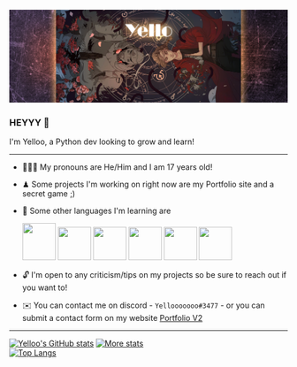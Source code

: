 ![Header](https://raw.githubusercontent.com/Yelloo5191/Yelloo5191/main/bannerGit1.png "Header")

### HEYYY 👋

I'm Yelloo, a Python dev looking to grow and learn!
*** 
- 🙋🏽‍♂️ My pronouns are He/Him and I am 17 years old!
- ♟ Some projects I'm working on right now are my Portfolio site and a secret game ;) 
- 🎸 Some other languages I'm learning are <br>


     <img src = "https://upload.wikimedia.org/wikipedia/commons/thumb/1/18/ISO_C%2B%2B_Logo.svg/1200px-ISO_C%2B%2B_Logo.svg.png" width=60 height=67>
     <img src = "https://user-images.githubusercontent.com/76452706/120879319-5dc67780-c577-11eb-855a-49416e90ed17.png" width=60 height=60>
     <img src = "https://user-images.githubusercontent.com/76452706/120879310-4d160180-c577-11eb-89f7-62b06d51b368.png" width=60 height=60>
     <img src = "https://upload.wikimedia.org/wikipedia/commons/thumb/4/4c/Typescript_logo_2020.svg/1200px-Typescript_logo_2020.svg.png" width=60 height=60>
     <img src = "https://upload.wikimedia.org/wikipedia/commons/thumb/3/38/HTML5_Badge.svg/600px-HTML5_Badge.svg.png" width=60 height=60>
     <img src = "https://juststickers.in/wp-content/uploads/2014/05/CSS3-Mark-Shape-Cut.png" width=60 height=60>
- 🔓 I'm open to any criticism/tips on my projects so be sure to reach out if you want to!
- ✉️ You can contact me on discord - ``Yellooooooo#3477`` - or you can submit a contact form on my website [Portfolio V2](https://www.yelloo.tech/contact)
***
[![Yelloo's GitHub stats](https://github-readme-stats.vercel.app/api?username=Yelloo5191&theme=gruvbox)](https://github.com/Yelloo5191/github-readme-stats)
[![More stats](https://github-readme-streak-stats.herokuapp.com/?user=Yelloo5191&theme=gruvbox)](https://github.com/Yelloo5191/github-readme-stats)\
[![Top Langs](https://github-readme-stats.vercel.app/api/top-langs/?username=Yelloo5191&theme=gruvbox)](https://github.com/Yelloo5191/github-readme-stats)


<!--
**Yelloo5191/Yelloo5191** is a ✨ _special_ ✨ repository because its `README.md` (this file) appears on your GitHub profile.

Here are some ideas to get you started:

- 🔭 I’m currently working on ...
- 🌱 I’m currently learning ...
- 👯 I’m looking to collaborate on ...
- 🤔 I’m looking for help with ...
- 💬 Ask me about ...
- 📫 How to reach me: ...
- 😄 Pronouns: ...
- ⚡ Fun fact: ...
-->
